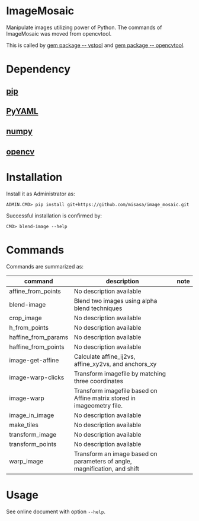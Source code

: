 # ImageMosaic

Manipulate images utilizing power of Python. The commands of ImageMosaic was moved from opencvtool. 

This is called by [gem package -- vstool](http://devel.misasa.okayama-u.ac.jp/gitlab/gems/vstool/tree/master) and [gem package -- opencvtool](http://devel.misasa.okayama-u.ac.jp/gitlab/gems/opencvtool/tree/master).


# Dependency

## [pip](https://pip.pypa.io/en/latest/installing.html "download and DOS> python get-pip.py")

## [PyYAML](http://pyyaml.org/wiki/PyYAML "download and launch installer")

## [numpy](http://sourceforge.net/projects/numpy/files/NumPy/ "download and launch installer")

## [opencv](http://opencv.org/downloads.html "download and DOS> copy C:\opencv\build\python\2.7\x86\cv2.pyd C:\Python27\Lib\site-packages")


# Installation

Install it as Administrator as:

    ADMIN.CMD> pip install git+https://github.com/misasa/image_mosaic.git

Successful installation is confirmed by:

    CMD> blend-image --help

# Commands

Commands are summarized as:

| command             | description                                                               | note |
| ------------------- | ------------------------------------------------------------------------- | ---- |
| affine_from_points  | No description available                                                  |      |
| blend-image         | Blend two images using alpha blend techniques                             |      |
| crop_image          | No description available                                                  |      |
| h_from_points       | No description available                                                  |      |
| haffine_from_params | No description available                                                  |      |
| haffine_from_points | No description available                                                  |      |
| image-get-affine    | Calculate affine_ij2vs, affine_xy2vs, and anchors_xy                      |      |
| image-warp-clicks   | Transform imagefile by matching three coordinates                         |      |
| image-warp          | Transform imagefile based on Affine matrix stored in imageometry file.    |      |
| image_in_image      | No description available                                                  |      |
| make_tiles          | No description available                                                  |      |
| transform_image     | No description available                                                  |      |
| transform_points    | No description available                                                  |      |
| warp_image          | Transform an image based on parameters of angle, magnification, and shift |      |


# Usage

See online document with option `--help`.
